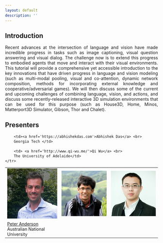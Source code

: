 ```yaml
---
layout: default
description: ''
---
```


## Introduction

<p style="text-align:justify;">
Recent advances at the intersection of language and vision have made incredible
progress in tasks such as image captioning, visual question answering and visual dialog.
The challenge now is to extend this progress to embodied agents that move and interact
with their visual environments. This tutorial will provide a comprehensive yet accessible
introduction to the key innovations that have driven progress in language and vision
modeling (such as multi-modal pooling, visual and co-attention, dynamic network
composition, methods for incorporating external knowledge and cooperative/adversarial games).
We will then discuss some of the current and upcoming challenges of combining
language, vision, and actions, and discuss some recently-released interactive 3D
simulation environments that can be used for this purpose (such as House3D, Home,
Minos, Matterport3D Simulator, Gibson, Thor and Chalet).
</p>

## Presenters

<table class='organizer-pics-four'>
    <tr>
        <td>
        <img width="200" class='im-speaker-pic' src='images/peter.jpg' alt='peter'>
        </td>
        <td>
        <img width="200" class='im-speaker-pic' src='images/abhishek.jpg' alt='abhishek'>
        </td>
        <td>
        <img width="200" class='im-speaker-pic' src='images/qi.jpg' alt='qi'>
        </td>
    </tr>
    <tr>
        <td><a href='http://www.panderson.me/'>Peter Anderson</a> <br>
        Australian National University</td>

        <td><a href='https://abhishekdas.com'>Abhishek Das</a> <br>
        Georgia Tech </td>

        <td> <a href='http://www.qi-wu.me/'>Qi Wu</a> <br>
        The University of Adelaide</td>
    </tr>
</table>